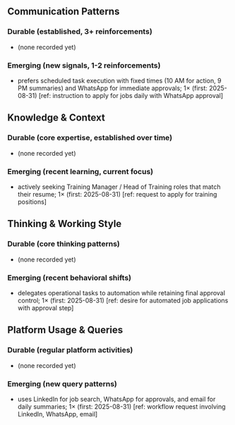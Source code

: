 ## Communication Patterns
### Durable (established, 3+ reinforcements)
- (none recorded yet)

### Emerging (new signals, 1-2 reinforcements)
- prefers scheduled task execution with fixed times (10 AM for action, 9 PM summaries) and WhatsApp for immediate approvals; 1× (first: 2025-08-31) [ref: instruction to apply for jobs daily with WhatsApp approval]

## Knowledge & Context
### Durable (core expertise, established over time)
- (none recorded yet)

### Emerging (recent learning, current focus)
- actively seeking Training Manager / Head of Training roles that match their resume; 1× (first: 2025-08-31) [ref: request to apply for training positions]

## Thinking & Working Style
### Durable (core thinking patterns)
- (none recorded yet)

### Emerging (recent behavioral shifts)
- delegates operational tasks to automation while retaining final approval control; 1× (first: 2025-08-31) [ref: desire for automated job applications with approval step]

## Platform Usage & Queries
### Durable (regular platform activities)
- (none recorded yet)

### Emerging (new query patterns)
- uses LinkedIn for job search, WhatsApp for approvals, and email for daily summaries; 1× (first: 2025-08-31) [ref: workflow request involving LinkedIn, WhatsApp, email]